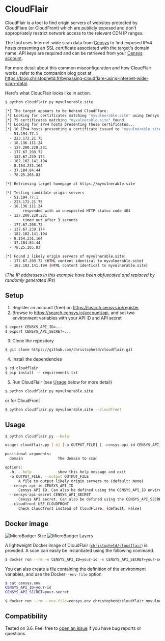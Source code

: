# CloudFlair

CloudFlair is a tool to find origin servers of websites protected by CloudFlare (or CloudFront) which are publicly exposed and don't appropriately restrict network access to the relevant CDN IP ranges.

The tool uses Internet-wide scan data from [Censys](https://censys.io) to find exposed IPv4 hosts presenting an SSL certificate associated with the target's domain name. API keys are required and can be retrieved from your [Censys account](https://search.censys.io/account/api).

For more detail about this common misconfiguration and how CloudFlair works, refer to the companion blog post at <https://blog.christophetd.fr/bypassing-cloudflare-using-internet-wide-scan-data/>.

Here's what CloudFlair looks like in action.

```bash
$ python cloudflair.py myvulnerable.site

[*] The target appears to be behind CloudFlare.
[*] Looking for certificates matching "myvulnerable.site" using Censys
[*] 75 certificates matching "myvulnerable.site" found.
[*] Looking for IPv4 hosts presenting these certificates...
[*] 10 IPv4 hosts presenting a certificate issued to "myvulnerable.site" were found.
  - 51.194.77.1
  - 223.172.21.75
  - 18.136.111.24
  - 127.200.220.231
  - 177.67.208.72
  - 137.67.239.174
  - 182.102.141.194
  - 8.154.231.164
  - 37.184.84.44
  - 78.25.205.83

[*] Retrieving target homepage at https://myvulnerable.site

[*] Testing candidate origin servers
  - 51.194.77.1
  - 223.172.21.75
  - 18.136.111.24
        responded with an unexpected HTTP status code 404
  - 127.200.220.231
        timed out after 3 seconds
  - 177.67.208.72
  - 137.67.239.174
  - 182.102.141.194
  - 8.154.231.164
  - 37.184.84.44
  - 78.25.205.83

[*] Found 2 likely origin servers of myvulnerable.site!
  - 177.67.208.72 (HTML content identical to myvulnerable.site)
  - 182.102.141.194 (HTML content identical to myvulnerable.site)
```

(_The IP addresses in this example have been obfuscated and replaced by randomly generated IPs_)

## Setup

1. Register an account (free) on <https://search.censys.io/register>
2. Browse to <https://search.censys.io/account/api>, and set two environment variables with your API ID and API secret

```bash
$ export CENSYS_API_ID=...
$ export CENSYS_API_SECRET=...
```

3. Clone the repository

```bash
$ git clone https://github.com/christophetd/cloudflair.git
```

4. Install the dependencies

```bash
$ cd cloudflair
$ pip install -r requirements.txt
```

5. Run CloudFlair (see [Usage](#usage) below for more detail)

```bash
$ python cloudflair.py myvulnerable.site
```

or for CloudFront 
```bash
$ python cloudflair.py myvulnerable.site --cloudfront
```

## Usage

```bash
$ python cloudflair.py --help

usage: cloudflair.py [-h] [-o OUTPUT_FILE] [--censys-api-id CENSYS_API_ID] [--censys-api-secret CENSYS_API_SECRET] [--cloudfront USE_CLOUDFRONT] domain

positional arguments:
  domain                The domain to scan

options:
  -h, --help            show this help message and exit
  -o OUTPUT_FILE, --output OUTPUT_FILE
      A file to output likely origin servers to (default: None)
  --censys-api-id CENSYS_API_ID
      Censys API ID. Can also be defined using the CENSYS_API_ID environment variable (default: None)
  --censys-api-secret CENSYS_API_SECRET
      Censys API secret. Can also be defined using the CENSYS_API_SECRET environment variable (default: None)
  --cloudfront USE_CLOUDFRONT
      Check Cloudfront instead of CloudFlare. (default: False)
```

## Docker image

![MicroBadger Size](https://img.shields.io/microbadger/image-size/christophetd/cloudflair)
![MicroBadger Layers](https://img.shields.io/microbadger/layers/christophetd/cloudflair)

A lightweight Docker image of CloudFlair ([`christophetd/cloudflair`](https://hub.docker.com/r/christophetd/cloudflair/)) is provided. A scan can easily be instantiated using the following command.

```bash
$ docker run --rm -e CENSYS_API_ID=your-id -e CENSYS_API_SECRET=your-secret christophetd/cloudflair myvulnerable.site
```

You can also create a file containing the definition of the environment variables, and use the Docker`--env-file` option.

```bash
$ cat censys.env
CENSYS_API_ID=your-id
CENSYS_API_SECRET=your-secret

$ docker run --rm --env-file=censys.env christophetd/cloudflair myvulnerable.site
```

## Compatibility

Tested on 3.6. Feel free to [open an issue](https://github.com/christophetd/cloudflair/issues/new) if you have bug reports or questions.
